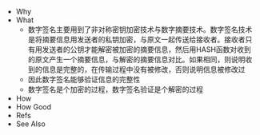- Why
- What
	- 数字签名主要用到了非对称密钥加密技术与数字摘要技术。数字签名技术是将摘要信息用发送者的私钥加密，与原文一起传送给接收者。接收者只有用发送者的公钥才能解密被加密的摘要信息，然后用HASH函数对收到的原文产生一个摘要信息，与解密的摘要信息对比。如果相同，则说明收到的信息是完整的，在传输过程中没有被修改，否则说明信息被修改过
	- 因此数字签名能够验证信息的完整性
	- 数字签名是个加密的过程，数字签名验证是个解密的过程
- How
- How Good
- Refs
- See Also